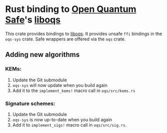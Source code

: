 # Rust binding to [Open Quantum Safe][oqs]'s [liboqs][]

This crate provides bindings to [liboqs][]. It provides unsafe `ffi` bindings in the `oqs-sys` crate.
Safe wrappers are offered via the `oqs` crate.


## Adding new algorithms

### KEMs:

1. Update the Git submodule
1. `oqs-sys` will now update when you build again
1. Add it to the ``implement_kems!`` macro call in ``oqs/src/kems.rs``

### Signature schemes:

1. Update the Git submodule
1. `oqs-sys` is now up-to-date when you build again
1. Add it to ``implement_sigs!`` macro call in ``oqs/src/sig.rs``.

[oqs]: https://openquantumsafe.org
[liboqs]: https://github.com/Open-Quantum-Safe/liboqs
